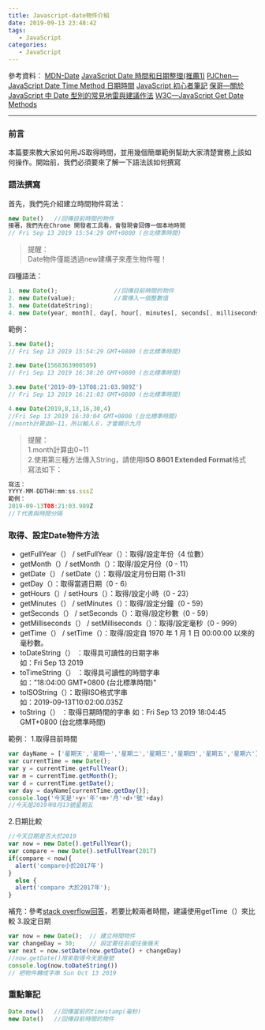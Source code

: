 ```yaml
---
title: Javascript-date物件介紹
date: 2019-09-13 23:48:42
tags:
   - JavaScript
categories:
   - JavaScript
---
```

參考資料：
[MDN-Date](https://developer.mozilla.org/zh-TW/docs/Web/JavaScript/Reference/Global_Objects/Date)
[JavaScript Date 時間和日期整理(推薦1)](https://www.fooish.com/javascript/date/)
[PJChen—JavaScript Date Time Method 日期時間](https://pjchender.github.io/2017/12/27/js-javascript-date-time-method-%E6%97%A5%E6%9C%9F%E6%99%82%E9%96%93/)
[JavaScript 初心者筆記](https://ithelp.ithome.com.tw/articles/10214769#response-310945)
[保哥—關於 JavaScript 中 Date 型別的常見地雷與建議作法](https://blog.miniasp.com/post/2016/09/25/JavaScript-Date-usage-in-details)
[Ｗ3C—JavaScript Get Date Methods](https://www.w3schools.com/js/js_date_methods.asp)
<!-- more -->
- - - -
### 前言
本篇要來教大家如何用JS取得時間，並用幾個簡單範例幫助大家清楚實務上該如何操作。開始前，我們必須要來了解一下語法該如何撰寫

### 語法撰寫
首先，我們先介紹建立時間物件寫法：
```javascript
new Date()   //回傳目前時間的物件
接著，我們先在Chrome 開發者工具看，會發現會回傳一個本地時間
// Fri Sep 13 2019 15:54:29 GMT+0800 (台北標準時間)
```
> 提醒：  
Date物件僅能透過new建構子來產生物件喔！  

四種語法：
```javascript
1. new Date();                //回傳目前時間的物件
2. new Date(value);           //需傳入一個整數值
3. new Date(dateString);
4. new Date(year, month[, day[, hour[, minutes[, seconds[, milliseconds]]]]]);
```
範例：
```javascript
1.new Date(); 
// Fri Sep 13 2019 15:54:29 GMT+0800 (台北標準時間)

2.new Date(1568363900509)
// Fri Sep 13 2019 16:38:20 GMT+0800 (台北標準時間)

3.new Date('2019-09-13T08:21:03.989Z')
// Fri Sep 13 2019 16:21:03 GMT+0800 (台北標準時間)

4.new Date(2019,8,13,16,30,4)
//Fri Sep 13 2019 16:30:04 GMT+0800 (台北標準時間)
//month計算由0~11，所以輸入８，才會顯示九月
```
> 提醒：  
> 1.month計算由0~11  
> 2.使用第三種方法傳入String，請使用**ISO 8601 Extended Format**格式  
> 寫法如下：  
```javascript
寫法：
YYYY-MM-DDTHH:mm:ss.sssZ
範例：
2019-09-13T08:21:03.989Z
//Ｔ代表與時間分隔
```
### 取得、設定Date物件方法
* getFullYear（） / setFullYear（）：取得/設定年份（4 位數）
* getMonth（）/ setMonth（）：取得/設定月份（0 - 11）
* getDate（） / setDate（）：取得/設定月份日期 (1-31)
* getDay（）：取得當週日期（0 - 6）
* getHours（）/ setHours（）：取得/設定小時（0 - 23）
* getMinutes（） / setMinutes（）：取得/設定分鐘（0 - 59）
* getSeconds（） / setSeconds（）：取得/設定秒數（0 - 59）
* getMilliseconds（） / setMilliseconds（）：取得/設定毫秒（0 - 999）
* getTime（） / setTime（）：取得/設定自 1970 年 1 月 1 日 00:00:00 以來的毫秒數。
* toDateString（） ：取得具可讀性的日期字串       
如：Fri Sep 13 2019
* toTimeString（） ：取得具可讀性的時間字串  
如："18:04:00 GMT+0800 (台北標準時間)"
* toISOString（）：取得ISO格式字串       
如：2019-09-13T10:02:00.035Z
* toString（） ：取得日期時間的字串
如：Fri Sep 13 2019 18:04:45 GMT+0800 (台北標準時間)

範例：
1.取得目前時間
```javascript
var dayName = ['星期天','星期一','星期二','星期三','星期四','星期五','星期六'];
var currentTime = new Date();
var y = currentTime.getFullYear();
var m = currentTime.getMonth();
var d = currentTime.getDate();
var day = dayName[currentTime.getDay()];
console.log('今天是'+y+'年'+m+'月'+d+'號'+day)
//今天是2019年8月13號星期五
```
2.日期比較
```javascript
//今天日期是否大於2019
var now = new Date().getFullYear();
var compare = new Date().setFullYear(2017)
if(compare < now){
  alert('compare小於2017年')
}
  else {
  alert('compare 大於2017年');
}
```
補充：參考[stack overflow回答](https://stackoverflow.com/questions/492994/compare-two-dates-with-javascript)，若要比較兩者時間，建議使用getTime（）來比較
3.設定日期
```javascript
var now = new Date();  // 建立時間物件
var changeDay = 30;    // 設定要往前或往後幾天
var next = now.setDate(now.getDate() + changeDay)
//now.getDate()用來取得今天是幾號
console.log(now.toDateString()) 
// 把物件轉成字串 Sun Oct 13 2019
```

### 重點筆記
```javascript
Date.now()   //回傳當前的timestamp(毫秒)
new Date()   //回傳目前時間的物件
```
